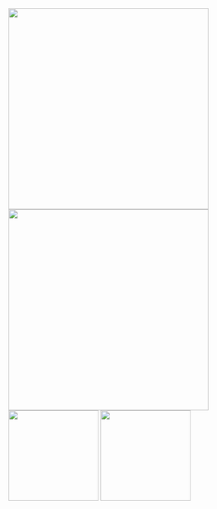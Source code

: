 <!--
**Antonidass/Antonidass** is a ✨ _special_ ✨ repository because its `README.md` (this file) appears on your GitHub profile.
-->

<center>
      <div>
                  <td><img width="400px" align="left" src="https://github-readme-stats.vercel.app/api?username=antonidass&theme=dark&show_icons=true&hide_border=true&count_private=true&layout=compact" /> </td>
                  <td><img width="400px" align="left" src="https://github-readme-stats.vercel.app/api/top-langs/?username=antonidass&theme=dark&hide=html&layout=compact" /> </td>
      </div>
</center>

<p>
  <img height="180em" src="https://github-readme-stats.vercel.app/api?username=antonidass&show_icons=true&hide_border=true&&count_private=true&include_all_commits=true" />
  <img height="180em" src="https://github-readme-stats.vercel.app/api/top-langs/?username=antonidass&exclude_repo=KNN-Image-Classification&show_icons=true&hide_border=true&layout=compact&langs_count=8"/>
</p>
